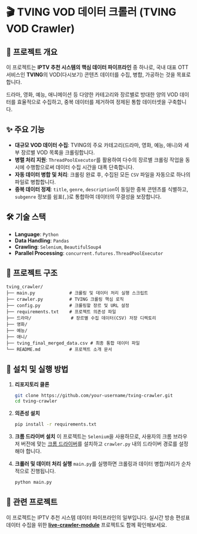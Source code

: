 # 🎬 TVING VOD 데이터 크롤러 (TVING VOD Crawler)

## 📖 프로젝트 개요

이 프로젝트는 **IPTV 추천 시스템의 핵심 데이터 파이프라인** 중 하나로, 국내 대표 OTT 서비스인 **TVING**의 VOD(다시보기) 콘텐츠 데이터를 수집, 병합, 가공하는 것을 목표로 합니다.

드라마, 영화, 예능, 애니메이션 등 다양한 카테고리와 장르별로 방대한 양의 VOD 데이터를 효율적으로 수집하고, 중복 데이터를 제거하여 정제된 통합 데이터셋을 구축합니다.

## ✨ 주요 기능

- **대규모 VOD 데이터 수집**: TVING의 주요 카테고리(드라마, 영화, 예능, 애니)와 세부 장르별 VOD 목록을 크롤링합니다.
- **병렬 처리 지원**: `ThreadPoolExecutor`를 활용하여 다수의 장르별 크롤링 작업을 동시에 수행함으로써 데이터 수집 시간을 대폭 단축합니다.
- **자동 데이터 병합 및 처리**: 크롤링 완료 후, 수집된 모든 `CSV` 파일을 자동으로 하나의 파일로 병합합니다.
- **중복 데이터 정제**: `title`, `genre`, `description`이 동일한 중복 콘텐츠를 식별하고, `subgenre` 정보를 쉼표(`,`)로 통합하여 데이터의 무결성을 보장합니다.

## 🛠️ 기술 스택

- **Language**: `Python`
- **Data Handling**: `Pandas`
- **Crawling**: `Selenium`, `BeautifulSoup4`
- **Parallel Processing**: `concurrent.futures.ThreadPoolExecutor`

## 📂 프로젝트 구조

```
tving_crawler/
├── main.py             # 크롤링 및 데이터 처리 실행 스크립트
├── crawler.py          # TVING 크롤링 핵심 로직
├── config.py           # 크롤링할 장르 및 URL 설정
├── requirements.txt    # 프로젝트 의존성 파일
├── 드라마/               # 장르별 수집 데이터(CSV) 저장 디렉토리
├── 영화/
├── 예능/
├── 애니/
├── tving_final_merged_data.csv # 최종 통합 데이터 파일
└── README.md           # 프로젝트 소개 문서
```

## 🚀 설치 및 실행 방법

1.  **리포지토리 클론**
    ```bash
    git clone https://github.com/your-username/tving-crawler.git
    cd tving-crawler
    ```

2.  **의존성 설치**
    ```bash
    pip install -r requirements.txt
    ```

3.  **크롬 드라이버 설치**
    이 프로젝트는 `Selenium`을 사용하므로, 사용자의 크롬 브라우저 버전에 맞는 [크롬 드라이버](https://chromedriver.chromium.org/downloads)를 설치하고 `crawler.py` 내의 드라이버 경로를 설정해야 합니다.

4.  **크롤러 및 데이터 처리 실행**
    `main.py`를 실행하면 크롤링과 데이터 병합/처리가 순차적으로 진행됩니다.
    ```bash
    python main.py
    ```

## 🔗 관련 프로젝트

이 프로젝트는 IPTV 추천 시스템 데이터 파이프라인의 일부입니다. 실시간 방송 편성표 데이터 수집을 위한 **[live-crawler-module](https://github.com/KongKongeee/live-crawler-module.git)** 프로젝트도 함께 확인해보세요.
